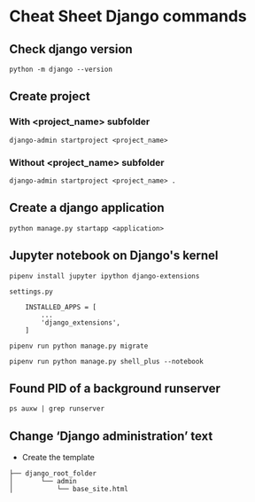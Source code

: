 # Cheat Sheet Django commands  

## Check django version  

    python -m django --version

## Create project  

### With <project_name> subfolder

    django-admin startproject <project_name>  

### Without <project_name> subfolder

    django-admin startproject <project_name> .

## Create a django application

    python manage.py startapp <application>

## Jupyter notebook on Django's kernel

    pipenv install jupyter ipython django-extensions  
    
    settings.py
        
        INSTALLED_APPS = [
            ...
            'django_extensions',
        ]
    
    pipenv run python manage.py migrate

    pipenv run python manage.py shell_plus --notebook

## Found PID of a background runserver
    
    ps auxw | grep runserver

## Change ‘Django administration’ text

- Create the template
```
├── django_root_folder
│       └── admin
│           └── base_site.html
```
